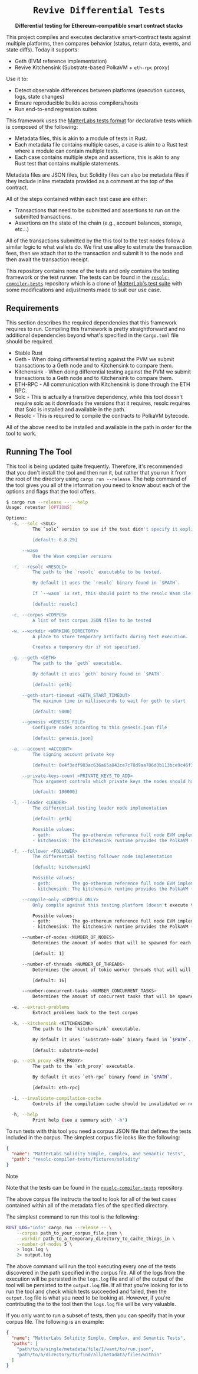 <div align="center">
  <h1><code>Revive Differential Tests</code></h1>

  <p>
    <strong>Differential testing for Ethereum-compatible smart contract stacks</strong>
  </p>
</div>

This project compiles and executes declarative smart-contract tests against multiple platforms, then compares behavior (status, return data, events, and state diffs). Today it supports:

- Geth (EVM reference implementation)
- Revive Kitchensink (Substrate-based PolkaVM + `eth-rpc` proxy)

Use it to:

- Detect observable differences between platforms (execution success, logs, state changes)
- Ensure reproducible builds across compilers/hosts
- Run end-to-end regression suites

This framework uses the [MatterLabs tests format](https://github.com/matter-labs/era-compiler-tests/tree/main/solidity) for declarative tests which is composed of the following:

- Metadata files, this is akin to a module of tests in Rust.
- Each metadata file contains multiple cases, a case is akin to a Rust test where a module can contain multiple tests.
- Each case contains multiple steps and assertions, this is akin to any Rust test that contains multiple statements.

Metadata files are JSON files, but Solidity files can also be metadata files if they include inline metadata provided as a comment at the top of the contract.

All of the steps contained within each test case are either:

- Transactions that need to be submitted and assertions to run on the submitted transactions.
- Assertions on the state of the chain (e.g., account balances, storage, etc...)

All of the transactions submitted by the this tool to the test nodes follow a similar logic to what wallets do. We first use alloy to estimate the transaction fees, then we attach that to the transaction and submit it to the node and then await the transaction receipt.

This repository contains none of the tests and only contains the testing framework or the test runner. The tests can be found in the [`resolc-compiler-tests`](https://github.com/paritytech/resolc-compiler-tests) repository which is a clone of [MatterLab's test suite](https://github.com/matter-labs/era-compiler-tests) with some modifications and adjustments made to suit our use case.

## Requirements

This section describes the required dependencies that this framework requires to run. Compiling this framework is pretty straightforward and no additional dependencies beyond what's specified in the `Cargo.toml` file should be required.

- Stable Rust
- Geth - When doing differential testing against the PVM we submit transactions to a Geth node and to Kitchensink to compare them.
- Kitchensink - When doing differential testing against the PVM we submit transactions to a Geth node and to Kitchensink to compare them.
- ETH-RPC - All communication with Kitchensink is done through the ETH RPC.
- Solc - This is actually a transitive dependency, while this tool doesn't require solc as it downloads the versions that it requires, resolc requires that Solc is installed and available in the path.
- Resolc - This is required to compile the contracts to PolkaVM bytecode.

All of the above need to be installed and available in the path in order for the tool to work.

## Running The Tool

This tool is being updated quite frequently. Therefore, it's recommended that you don't install the tool and then run it, but rather that you run it from the root of the directory using `cargo run --release`. The help command of the tool gives you all of the information you need to know about each of the options and flags that the tool offers.

```bash
$ cargo run --release -- --help
Usage: retester [OPTIONS]

Options:
  -s, --solc <SOLC>
          The `solc` version to use if the test didn't specify it explicitly

          [default: 0.8.29]

      --wasm
          Use the Wasm compiler versions

  -r, --resolc <RESOLC>
          The path to the `resolc` executable to be tested.

          By default it uses the `resolc` binary found in `$PATH`.

          If `--wasm` is set, this should point to the resolc Wasm ile.

          [default: resolc]

  -c, --corpus <CORPUS>
          A list of test corpus JSON files to be tested

  -w, --workdir <WORKING_DIRECTORY>
          A place to store temporary artifacts during test execution.

          Creates a temporary dir if not specified.

  -g, --geth <GETH>
          The path to the `geth` executable.

          By default it uses `geth` binary found in `$PATH`.

          [default: geth]

      --geth-start-timeout <GETH_START_TIMEOUT>
          The maximum time in milliseconds to wait for geth to start

          [default: 5000]

      --genesis <GENESIS_FILE>
          Configure nodes according to this genesis.json file

          [default: genesis.json]

  -a, --account <ACCOUNT>
          The signing account private key

          [default: 0x4f3edf983ac636a65a842ce7c78d9aa706d3b113bce9c46f30d7d21715b23b1d]

      --private-keys-count <PRIVATE_KEYS_TO_ADD>
          This argument controls which private keys the nodes should have access to and be added to its wallet signers. With a value of N, private keys (0, N] will be added to the signer set of the node

          [default: 100000]

  -l, --leader <LEADER>
          The differential testing leader node implementation

          [default: geth]

          Possible values:
          - geth:        The go-ethereum reference full node EVM implementation
          - kitchensink: The kitchensink runtime provides the PolkaVM (PVM) based node implentation

  -f, --follower <FOLLOWER>
          The differential testing follower node implementation

          [default: kitchensink]

          Possible values:
          - geth:        The go-ethereum reference full node EVM implementation
          - kitchensink: The kitchensink runtime provides the PolkaVM (PVM) based node implentation

      --compile-only <COMPILE_ONLY>
          Only compile against this testing platform (doesn't execute the tests)

          Possible values:
          - geth:        The go-ethereum reference full node EVM implementation
          - kitchensink: The kitchensink runtime provides the PolkaVM (PVM) based node implentation

      --number-of-nodes <NUMBER_OF_NODES>
          Determines the amount of nodes that will be spawned for each chain

          [default: 1]

      --number-of-threads <NUMBER_OF_THREADS>
          Determines the amount of tokio worker threads that will will be used

          [default: 16]

      --number-concurrent-tasks <NUMBER_CONCURRENT_TASKS>
          Determines the amount of concurrent tasks that will be spawned to run tests. Defaults to 10 x the number of nodes

  -e, --extract-problems
          Extract problems back to the test corpus

  -k, --kitchensink <KITCHENSINK>
          The path to the `kitchensink` executable.

          By default it uses `substrate-node` binary found in `$PATH`.

          [default: substrate-node]

  -p, --eth_proxy <ETH_PROXY>
          The path to the `eth_proxy` executable.

          By default it uses `eth-rpc` binary found in `$PATH`.

          [default: eth-rpc]

  -i, --invalidate-compilation-cache
          Controls if the compilation cache should be invalidated or not

  -h, --help
          Print help (see a summary with '-h')
```

To run tests with this tool you need a corpus JSON file that defines the tests included in the corpus. The simplest corpus file looks like the following:

```json
{
  "name": "MatterLabs Solidity Simple, Complex, and Semantic Tests",
  "path": "resolc-compiler-tests/fixtures/solidity"
}
```

> [!NOTE]  
> Note that the tests can be found in the [`resolc-compiler-tests`](https://github.com/paritytech/resolc-compiler-tests) repository.

The above corpus file instructs the tool to look for all of the test cases contained within all of the metadata files of the specified directory.

The simplest command to run this tool is the following:

```bash
RUST_LOG="info" cargo run --release -- \
    --corpus path_to_your_corpus_file.json \
    --workdir path_to_a_temporary_directory_to_cache_things_in \
    --number-of-nodes 5 \
    > logs.log \
    2> output.log
```

The above command will run the tool executing every one of the tests discovered in the path specified in the corpus file. All of the logs from the execution will be persisted in the `logs.log` file and all of the output of the tool will be persisted to the `output.log` file. If all that you're looking for is to run the tool and check which tests succeeded and failed, then the `output.log` file is what you need to be looking at. However, if you're contributing the to the tool then the `logs.log` file will be very valuable.

If you only want to run a subset of tests, then you can specify that in your corpus file. The following is an example:

```json
{
  "name": "MatterLabs Solidity Simple, Complex, and Semantic Tests",
  "paths": [
    "path/to/a/single/metadata/file/I/want/to/run.json",
    "path/to/a/directory/to/find/all/metadata/files/within"
  ]
}
```
